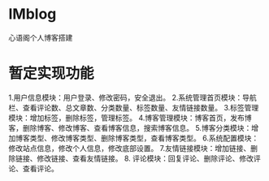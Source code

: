 # IMblog
心语阁个人博客搭建
# 暂定实现功能
1.用户信息模块：用户登录、修改密码，安全退出。
2.系统管理首页模块：导航栏、查看评论数、总文章数、分类数量、标签数量、友情链接数量。
3.标签管理模块：增加标签，删除标签，管理标签。
4.博客管理模块：博客首页，发布博客，删除博客、修改博客、查看博客信息，搜索博客信息。
5.博客分类模块：增加博客类型、修改博客类型、删除博客类型，查看博客类型。
6.系统配置模块：修改站点信息，修改个人信息，修改底部设置。
7.友情链接模块：增加链接、删除链接、修改链接、查看友情链接。
8. 评论模块：回复评论、删除评论、修改评论、查看评论。
